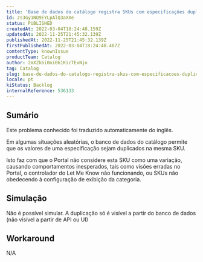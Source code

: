 ```yaml
---
title: 'Base de dados do catálogo registra SKUs com especificações duplicadas'
id: zs3Gy1NQ9EYLpAlQ3aXXe
status: PUBLISHED
createdAt: 2022-03-04T18:24:48.159Z
updatedAt: 2022-11-25T21:45:32.139Z
publishedAt: 2022-11-25T21:45:32.139Z
firstPublishedAt: 2022-03-04T18:24:48.487Z
contentType: knownIssue
productTeam: Catalog
author: 2mXZkbi0oi061KicTExNjo
tag: Catalog
slug: base-de-dados-do-catalogo-registra-skus-com-especificacoes-duplicadas
locale: pt
kiStatus: Backlog
internalReference: 536133
---
```


## Sumário

<div class="alert alert-info">
  <p>Este problema conhecido foi traduzido automaticamente do inglês.</p>
</div>


Em algumas situações aleatórias, o banco de dados do catálogo permite que os valores de uma especificação sejam duplicados na mesma SKU.

Isto faz com que o Portal não considere esta SKU como uma variação, causando comportamentos inesperados, tais como visões erradas no Portal, o controlador do Let Me Know não funcionando, ou SKUs não obedecendo à configuração de exibição da categoria.



## Simulação


Não é possível simular. A duplicação só é visível a partir do banco de dados (não visível a partir de API ou UI)



## Workaround


N/A

